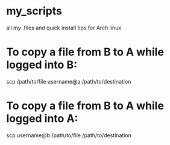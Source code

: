 # my_scripts
 all my .files and quick install tips for Arch linux


# To copy a file from B to A while logged into B:

scp /path/to/file username@a:/path/to/destination

# To copy a file from B to A while logged into A:

scp username@b:/path/to/file /path/to/destination
